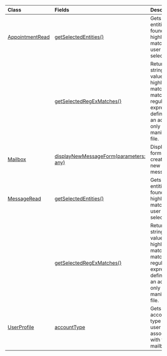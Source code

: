| Class | Fields | Description |
|:---|:---|:---|
|[AppointmentRead](/.appointmentread)|[getSelectedEntities()](/.appointmentread#outlook-javascript/api/outlook/-appointmentread-getselectedentities-member(1))|Gets the entities found in a highlighted match a user has selected.|
||[getSelectedRegExMatches()](/.appointmentread#outlook-javascript/api/outlook/-appointmentread-getselectedregexmatches-member(1))|Returns string values in a highlighted match that match the regular expressions defined in an add-in only manifest file.|
|[Mailbox](/.mailbox)|[displayNewMessageForm(parameters: any)](/.mailbox#outlook-javascript/api/outlook/-mailbox-displaynewmessageform-member(1))|Displays a form for creating a new message.|
|[MessageRead](/.messageread)|[getSelectedEntities()](/.messageread#outlook-javascript/api/outlook/-messageread-getselectedentities-member(1))|Gets the entities found in a highlighted match a user has selected.|
||[getSelectedRegExMatches()](/.messageread#outlook-javascript/api/outlook/-messageread-getselectedregexmatches-member(1))|Returns string values in a highlighted match that match the regular expressions defined in an add-in only manifest file.|
|[UserProfile](/.userprofile)|[accountType](/.userprofile#outlook-javascript/api/outlook/-userprofile-accounttype-member)|Gets the account type of the user associated with the mailbox.|
